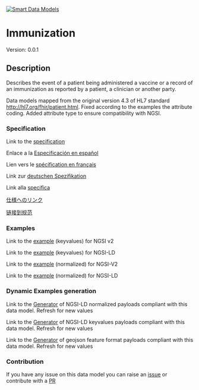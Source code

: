 [![Smart Data Models](https://smartdatamodels.org/wp-content/uploads/2022/01/SmartDataModels_logo.png "Logo")](https://smartdatamodels.org)
# Immunization
Version: 0.0.1

## Description 

Describes the event of a patient being administered a vaccine or a record of an immunization as reported by a patient, a clinician or another party.

Data models mapped from the original version 4.3 of HL7 standard http://hl7.org/fhir/patient.html. Fixed according to the examples the attribute coding. Added attribute type to ensure compatibility with NGSI.
### Specification

Link to the [specification](https://github.com/smart-data-models/dataModel.Hl7/blob/master/Immunization/doc/spec.md)

Enlace a la [Especificación en español](https://github.com/smart-data-models/dataModel.Hl7/blob/master/Immunization/doc/spec_ES.md)

Lien vers le [spécification en français](https://github.com/smart-data-models/dataModel.Hl7/blob/master/Immunization/doc/spec_FR.md)

Link zur [deutschen Spezifikation](https://github.com/smart-data-models/dataModel.Hl7/blob/master/Immunization/doc/spec_DE.md)

Link alla [specifica](https://github.com/smart-data-models/dataModel.Hl7/blob/master/Immunization/doc/spec_IT.md)

[仕様へのリンク](https://github.com/smart-data-models/dataModel.Hl7/blob/master/Immunization/doc/spec_JA.md)

[链接到规范](https://github.com/smart-data-models/dataModel.Hl7/blob/master/Immunization/doc/spec_ZH.md)
### Examples

Link to the [example](https://smart-data-models.github.io/dataModel.Hl7/Immunization/examples/example.json) (keyvalues) for NGSI v2

Link to the [example](https://smart-data-models.github.io/dataModel.Hl7/Immunization/examples/example.jsonld) (keyvalues) for NGSI-LD

Link to the [example](https://smart-data-models.github.io/dataModel.Hl7/Immunization/examples/example-normalized.json) (normalized) for NGSI-V2

Link to the [example](https://smart-data-models.github.io/dataModel.Hl7/Immunization/examples/example-normalized.jsonld) (normalized) for NGSI-LD
### Dynamic Examples generation

Link to the [Generator](https://smartdatamodels.org/extra/ngsi-ld_generator.php?schemaUrl=https://raw.githubusercontent.com/smart-data-models/dataModel.Hl7/master/Immunization/schema.json&email=info@smartdatamodels.org) of NGSI-LD normalized payloads compliant with this data model. Refresh for new values

Link to the [Generator](https://smartdatamodels.org/extra/ngsi-ld_generator_keyvalues.php?schemaUrl=https://raw.githubusercontent.com/smart-data-models/dataModel.Hl7/master/Immunization/schema.json&email=info@smartdatamodels.org) of NGSI-LD keyvalues payloads compliant with this data model. Refresh for new values

Link to the [Generator](https://smartdatamodels.org/extra/geojson_features_generator.php?schemaUrl=https://raw.githubusercontent.com/smart-data-models/dataModel.Hl7/master/Immunization/schema.json&email=info@smartdatamodels.org) of geojson feature format payloads compliant with this data model. Refresh for new values
### Contribution

 If you have any issue on this data model you can raise an [issue](https://github.com/smart-data-models/dataModel.Hl7/issues)  or contribute with a [PR](https://github.com/smart-data-models/dataModel.Hl7/pulls)